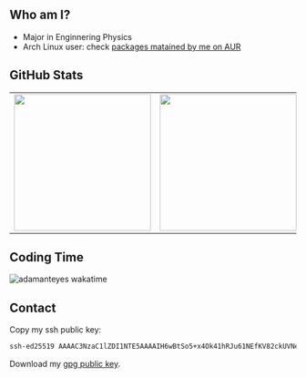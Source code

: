 ## Who am I?

- Major in Enginnering Physics
- Arch Linux user: check [packages matained by me on AUR](https://aur.archlinux.org/packages/?SeB=m&K=adamanteye)

## GitHub Stats

<table><tr><td>
<img height=240 align="center" src="https://github-readme-stats.vercel.app/api?username=adamanteye&show_icons=true&theme=catppuccin_latte&show=reviews,prs_merged,prs_merged_percentage" />
</td><td>
<img height=240 align="center" src="https://github-readme-stats.vercel.app/api/top-langs?username=adamanteye&hide=gdb,rpc,json,yaml,toml&layout=compact&langs_count=12&card_width=320&theme=catppuccin_latte" />
</td></tr></table>

## Coding Time

![adamanteyes wakatime](<https://github-readme-stats.vercel.app/api/wakatime?username=adamanteye&api_domain=wakatime.adamanteye.cc&theme=catppuccin_latte&custom_title=Wakapi+Stats+(Last+7+Days)&layout=compact>)

## Contact

Copy my ssh public key:

```txt
ssh-ed25519 AAAAC3NzaC1lZDI1NTE5AAAAIH6wBtSo5+x4Ok41hRJu61NEfKV82ckUVNeIahLLRR1j openpgp:0xCA339C30
```

Download my [gpg public key](https://gpg.adamanteye.cc/ada.pub).
